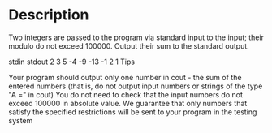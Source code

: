 # Description

Two integers are passed to the program via standard input to the input; their modulo do not exceed 100000. Output their sum to the standard output.

stdin       stdout
2 3             5
-4 -9       -13
-1 2            1
Tips

Your program should output only one number in cout - the sum of the entered numbers (that is, do not output input numbers or strings of the type "A =" in cout)
You do not need to check that the input numbers do not exceed 100000 in absolute value. We guarantee that only numbers that satisfy the specified restrictions will be sent to your program in the testing system
